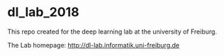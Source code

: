 # dl_lab_2018
This repo created for the deep learning lab at the university of Freiburg.

The Lab homepage: http://dl-lab.informatik.uni-freiburg.de

